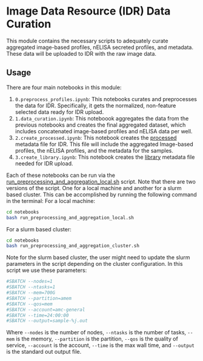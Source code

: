 # Image Data Resource (IDR) Data Curation

This module contains the necessary scripts to adequately curate aggregated image-based profiles, nELISA secreted profiles, and metadata.
These data will be uploaded to IDR with the raw image data.

## Usage
There are four main notebooks in this module:
1. `0.preprocess_profiles.ipynb`: This notebooks curates and preprocesses the data for IDR.
Specifically, it gets the normalized, non-feature selected data ready for IDR upload.
2. `1.data_curation.ipynb`: This noteboook aggregates the data from the previous notebooks and creates the final aggregated dataset, which includes concatenated image-based profiles and nELISA data per well.
3. `2.create_processed.ipynb`: This notebook creates the [processed](IDR_metadata/screenA/idr0000-screenA-processed.txt) metadata file for IDR.
This file will include the aggregated Image-based profiles, the nELISA profiles, and the metadata for the samples.
3. `3.create_library.ipynb`: This notebook creates the [library](IDR_metadata/screenA/idr0000-screenA-library.txt) metadata file needed for IDR upload.

Each of these notebooks can be run via the [run_preprocessing_and_aggregation_local.sh](notebooks/run_preprocessing_and_aggregation_local.sh) script.
Note that there are two versions of the script.
One for a local machine and another for a slurm based cluster.
This can be accomplished by running the following command in the terminal:
For a local machine:
```bash
cd notebooks
bash run_preprocessing_and_aggregation_local.sh
```
For a slurm based cluster:
```bash
cd notebooks
bash run_preprocessing_and_aggregation_cluster.sh
```

Note for the slurm based cluster, the user might need to update the slurm parameters in the script depending on the cluster configuration.
In this script we use these parameters:
```bash
#SBATCH --nodes=1
#SBATCH --ntasks=1
#SBATCH --mem=700G
#SBATCH --partition=amem
#SBATCH --qos=mem
#SBATCH --account=amc-general
#SBATCH --time=24:00:00
#SBATCH --output=sample-%j.out
```
Where `--nodes` is the number of nodes, `--ntasks` is the number of tasks, `--mem` is the memory, `--partition` is the partition, `--qos` is the quality of service, `--account` is the account, `--time` is the max wall time, and `--output` is the standard out output file.
